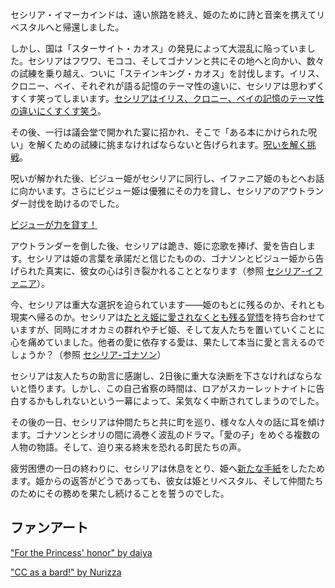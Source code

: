 <!-- title: セシリア・イマーカインド -->
<!-- status: 生存 -->

セシリア・イマーカインドは、遠い旅路を終え、姫のために詩と音楽を携えてリベスタルへと帰還しました。

しかし、国は「スターサイト・カオス」の発見によって大混乱に陥っていました。セシリアはフワワ、モココ、そしてゴナソンと共にその地へと向かい、数々の試練を乗り越え、ついに「ステインキング・カオス」を討伐します。イリス、クロニー、ベイ、それぞれが語る記憶のテーマ性の違いに、セシリアは思わずくすくす笑ってしまいます。[セシリアはイリス、クロニー、ベイの記憶のテーマ性の違いにくすくす笑う](https://www.youtube.com/watch?v=I75IWfMGVgM&t=3320s)。

その後、一行は議会堂で開かれた宴に招かれ、そこで「ある本にかけられた呪い」を解くための試練に挑まなければならないと告げられます。[呪いを解く挑戦](https://www.youtube.com/watch?v=I75IWfMGVgM&t=4270s)。

呪いが解かれた後、ビジュー姫がセシリアに同行し、イファニア姫のもとへお話に向かいます。さらにビジュー姫は優雅にその力を貸し、セシリアのアウトランダー討伐を助けるのでした。

[ビジューが力を貸す！](#embed:https://www.youtube.com/watch?v=I75IWfMGVgM&t=6558)

アウトランダーを倒した後、セシリアは跪き、姫に恋歌を捧げ、愛を告白します。セシリアは姫の言葉を承諾だと信じたものの、ゴナソンとビジュー姫から告げられた真実に、彼女の心は引き裂かれることとなります（参照 [セシリア-イファニア](#edge:cecilia-iphania)）。

今、セシリアは重大な選択を迫られています――姫のもとに残るのか、それとも現実へ帰るのか。セシリアは[たとえ姫に愛されなくとも残る覚悟](https://www.youtube.com/watch?v=I75IWfMGVgM&t=9428s)を持ち合わせていますが、同時にオオカミの群れやチビ姫、そして友人たちを置いていくことに心を痛めていました。他者の愛に依存する愛は、果たして本当に愛と言えるのでしょうか？（参照 [セシリア-ゴナソン](#edge:cecilia-gigi)）

セシリアは友人たちの助言に感謝し、2日後に重大な決断を下さなければならないと悟ります。しかし、この自己省察の時間は、ロアがスカーレットナイトに告白するかもしれないという一幕によって、呆気なく中断されてしまうのでした。

その後の一日、セシリアは仲間たちと共に町を巡り、様々な人々の話に耳を傾けます。ゴナソンとシオリの間に渦巻く波乱のドラマ。「愛の子」をめぐる複数の人物の物語。そして、迫り来る終末を恐れる町民たちの声。

疲労困憊の一日の終わりに、セシリアは休息をとり、姫へ[新たな手紙](https://www.youtube.com/watch?v=I75IWfMGVgM&t=15665s)をしたためます。姫からの返答がどうであっても、彼女は姫とリベスタル、そして仲間たちのためにその務めを果たし続けることを誓うのでした。

## ファンアート

["For the Princess' honor" by daiya](https://x.com/daiyaekaku/status/1920683282439516582)

["CC as a bard!" by Nurizza](https://x.com/nurizza_ilst/status/19223003_)